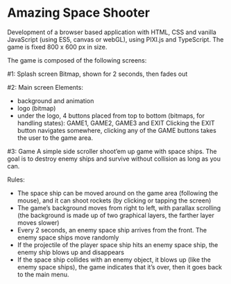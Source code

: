 # Amazing Space Shooter
Development of a browser based application with HTML, CSS and vanilla JavaScript (using ES5, canvas or webGL), using PIXI.js and TypeScript. The game is fixed 800 x 600 px in size.

The game is composed of the following screens:

#1: Splash screen
Bitmap, shown for 2 seconds, then fades out

#2: Main screen
Elements:
* background and animation
* logo (bitmap)
* under the logo, 4 buttons placed from top to bottom (bitmaps, for handling states):
    GAME1, GAME2, GAME3 and EXIT
  Clicking the EXIT button navigates somewhere, clicking any of the GAME buttons takes the user to the game area.

#3: Game
A simple side scroller shoot’em up game with space ships. The goal is to destroy enemy ships and survive without collision as long as you can.

Rules:
* The space ship can be moved around on the game area (following the mouse), and it can shoot rockets (by clicking or tapping the screen)
* The game’s background moves from right to left, with parallax scrolling (the background is made up of two graphical layers, the farther layer moves slower)
* Every 2 seconds, an enemy space ship arrives from the front. The enemy space ships move randomly
* If the projectile of the player space ship hits an enemy space ship, the enemy ship blows up and disappears
* If the space ship collides with an enemy object, it blows up (like the enemy space ships), the game indicates that it’s over, then it goes back to the main menu.
